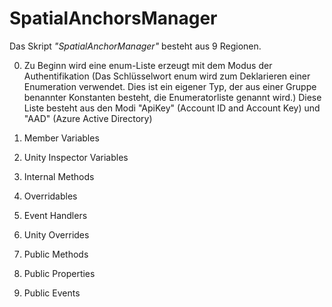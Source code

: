 # SpatialAnchorsManager
Das Skript *"SpatialAnchorManager"* besteht aus 9 Regionen.

0. Zu Beginn wird eine enum-Liste erzeugt mit dem Modus der Authentifikation 
(Das Schlüsselwort enum wird zum Deklarieren einer Enumeration verwendet. 
Dies ist ein eigener Typ, der aus einer Gruppe benannter Konstanten besteht, 
die Enumeratorliste genannt wird.)
Diese Liste besteht aus den Modi "ApiKey" (Account ID and Account Key) 
und "AAD" (Azure Active Directory)

1. Member Variables


2. Unity Inspector Variables
3. Internal Methods
4. Overridables
5. Event Handlers
6. Unity Overrides 
7. Public Methods
8. Public Properties
9. Public Events
